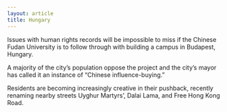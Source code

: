 ```yaml
---
layout: article
title: Hungary
---
```


Issues with human rights records will be impossible to miss if the Chinese Fudan University is to follow through with building a campus in Budapest, Hungary.

A majority of the city’s population oppose the project and the city’s mayor has called it an instance of “Chinese influence-buying.”

Residents are becoming increasingly creative in their pushback, recently renaming nearby streets Uyghur Martyrs’, Dalai Lama, and Free Hong Kong Road.
